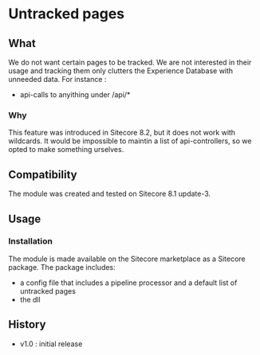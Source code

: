 # Untracked pages #

## What ##

We do not want certain pages to be tracked. We are not interested in their usage and tracking them only clutters the Experience Database with unneeded data.
For instance :

- api-calls to anyithing under /api/*

### Why ###

This feature was introduced in Sitecore 8.2, but it does not work with wildcards.
It would be impossible to maintin a list of api-controllers, so we opted to make something urselves.

## Compatibility ##

The module was created and tested on Sitecore 8.1 update-3.

## Usage ##

### Installation ###

The module is made available on the Sitecore marketplace as a Sitecore package. The package includes:

- a config file that includes a pipeline processor and a default list of untracked pages
- the dll
 
## History ##
- v1.0 : initial release
